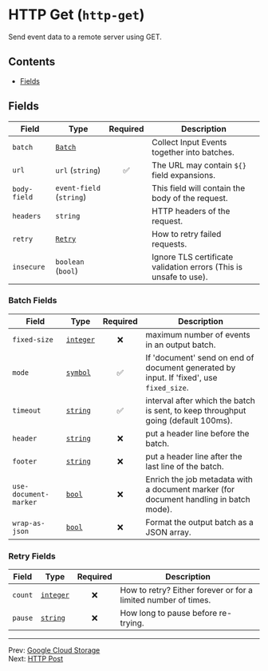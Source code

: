 # HTTP Get (`http-get`)

Send event data to a remote server using GET.


## Contents

- [Fields](#fields)




## Fields


| Field | Type | Required | Description |
|---|---|:---:|---|
| `batch` | [`Batch`](#batch-fields) |  | Collect Input Events together into batches. |
| `url` | `url` (`string`) | ✅ | The URL may contain `${}` field expansions. |
| `body-field` | `event-field` (`string`) |  | This field will contain the body of the request. |
| `headers` | `string` |  | HTTP headers of the request. |
| `retry` | [`Retry`](#retry-fields) |  | How to retry failed requests. |
| `insecure` | `boolean` (`bool`) |  | Ignore TLS certificate validation errors (This is unsafe to use). |





<h3 id="batch-fields">Batch Fields</h3>

| Field | Type | Required | Description |
|---|---|:---:|---|
| `fixed-size` | [`integer`](../types/batch-out-fixed-size.md#batch-out-fixed-size) | ❌ | maximum number of events in an output batch. |
| `mode` | [`symbol`](../types/batch-out-mode.md#batch-out-mode) | ✅ | If 'document' send on end of document generated by input. If 'fixed', use `fixed_size`. |
| `timeout` | [`string`](../types/batch-out-timeout.md#batch-out-timeout) | ✅ | interval after which the batch is sent, to keep throughput going (default 100ms). |
| `header` | [`string`](../types/batch-out-header.md#batch-out-header) | ❌ | put a header line before the batch. |
| `footer` | [`string`](../types/batch-out-footer.md#batch-out-footer) | ❌ | put a header line after the last line of the batch. |
| `use-document-marker` | [`bool`](../types/batch-out-use-document-marker.md#batch-out-use-document-marker) | ❌ | Enrich the job metadata with a document marker (for document handling in batch mode). |
| `wrap-as-json` | [`bool`](../types/batch-out-wrap-as-json.md#batch-out-wrap-as-json) | ❌ | Format the output batch as a JSON array. |



<h3 id="retry-fields">Retry Fields</h3>

| Field | Type | Required | Description |
|---|---|:---:|---|
| `count` | [`integer`](../types/retry-count.md#retry-count) | ❌ | How to retry? Either forever or for a limited number of times. |
| `pause` | [`string`](../types/retry-pause.md#retry-pause) | ❌ | How long to pause before re-trying. |






---
Prev: [Google Cloud Storage](gcs.md)  
Next: [HTTP Post](http-post.md)  
